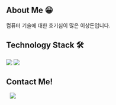 ## About Me 😀
컴퓨터 기술에 대한 호기심이 많은 이상돈입니다.

## Technology Stack 🛠
<div>
    <img src="https://img.shields.io/badge/html5-E34F26?style=flat&logo=html5&logoColor=white">
    <img src="https://img.shields.io/badge/React-61DAFB?style=for-the-badge&logo=html5&logoColor=white">
</div>

## Contact Me!

<a href="https://instagram.com/doniii__i">
    <img 
        src="http://img.shields.io/badge/-Instagram-black?style=flat&logo=Instagram&link=https://instagram.com/doniii__i/"
        style="height : auto; margin-left : 10px; margin-right : 10px;"/>
</a>
